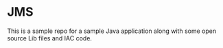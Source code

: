 # JMS
This is a sample repo for a sample Java application along with some open source Lib files and IAC code.
